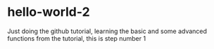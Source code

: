 # hello-world-2
Just doing the github tutorial, learning the basic and some advanced functions from the tutorial, this is step number 1
